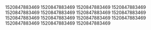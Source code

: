 1520847883469
1520847883469
1520847883469
1520847883469
1520847883469
1520847883469
1520847883469
1520847883469
1520847883469
1520847883469
1520847883469
1520847883469
1520847883469
1520847883469
1520847883469